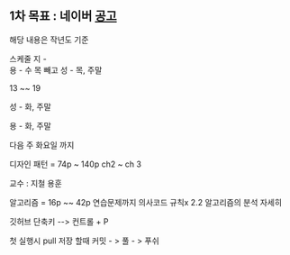 
## 1차 목표 : 네이버  [공고](https://recruit.navercorp.com/micro/techopen/2022)

해당 내용은 작년도 기준 


스케줄 
지 -   
용 -  수 목 빼고 
성 -  목, 주말


13 ~~ 19 

성 - 화, 주말

용 - 화,   주말


다음 주 화요일 까지

디자인 패턴 = 74p ~ 140p  ch2 ~ ch 3

교수 : 지철 용훈

알고리즘 = 16p ~~ 42p 연습문제까지
	의사코드 규칙x
	2.2 알고리즘의 분석 자세히


깃허브 단축키 --> 컨트롤 + P

첫 실행시 pull 
저장 할때 커밋 - > 풀 - > 푸쉬


